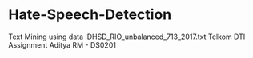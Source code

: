 # Hate-Speech-Detection

Text Mining using data IDHSD_RIO_unbalanced_713_2017.txt Telkom DTI Assignment Aditya RM - DS0201

